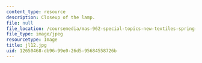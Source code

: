```yaml
---
content_type: resource
description: Closeup of the lamp.
file: null
file_location: /coursemedia/mas-962-special-topics-new-textiles-spring-2010/12650468db9699e026d595684558726b_jl12.jpg
file_type: image/jpeg
resourcetype: Image
title: jl12.jpg
uid: 12650468-db96-99e0-26d5-95684558726b
---
```

